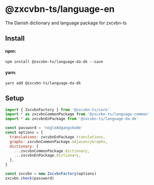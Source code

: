 # @zxcvbn-ts/language-en

The Danish dictionary and language package for zxcvbn-ts

## Install

#### npm:

`npm install @zxcvbn-ts/language-da-dk --save`

#### yarn:

`yarn add @zxcvbn-ts/language-da-dk`

## Setup

```js
import { ZxcvbnFactory } from '@zxcvbn-ts/core'
import * as zxcvbnCommonPackage from '@zxcvbn-ts/language-common'
import * as zxcvbnEnPackage from '@zxcvbn-ts/language-da-dk'

const password = 'nogleAdgangskode'
const options = {
  translations: zxcvbnEnPackage.translations,
  graphs: zxcvbnCommonPackage.adjacencyGraphs,
  dictionary: {
    ...zxcvbnCommonPackage.dictionary,
    ...zxcvbnEnPackage.dictionary,
  },
}

const zxcvbn = new ZxcvbnFactory(options)
zxcvbn.check(password)
```
